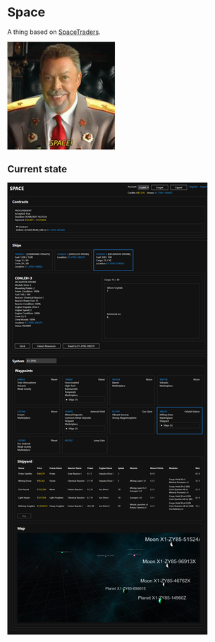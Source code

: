 # Space
A thing based on [SpaceTraders](https://spacetraders.io/).

![Tim Curry Saying Space](space-tim-curry.gif "SPACE!")

## Current state
![Image of UI](Docs/ProgressImages/4.png "It ain't pretty but it works.. probably")
